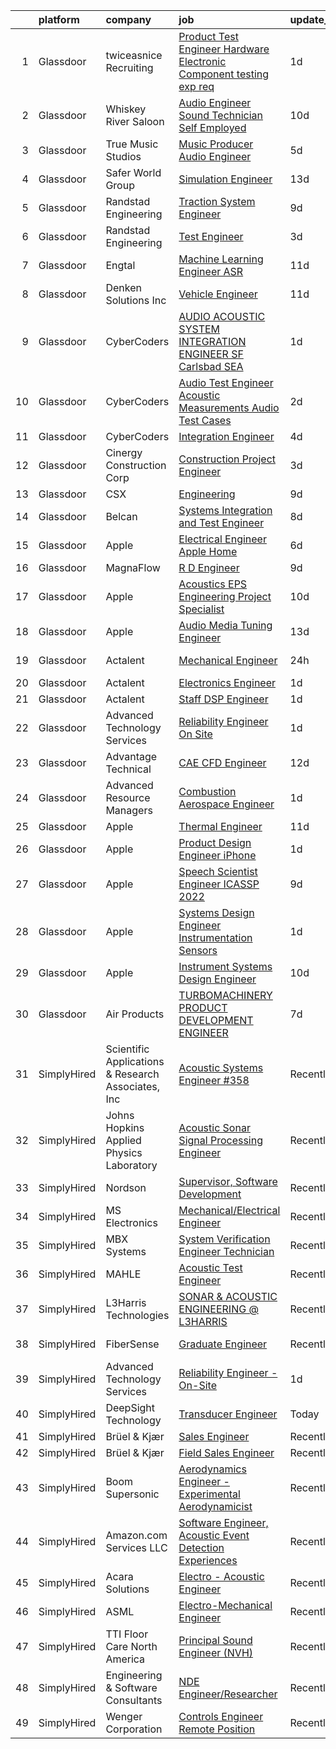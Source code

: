 

|    | platform    | company                                            | job                                                                                                                                                                                                                                                                                                                                                                                                                                                                                                                                                                                                                                                                                                                                                                                                                                                                                                                                                                                                                                                                                                                                                                                                                                                                                                                                                                                                                                  | update_time   | location                |
|---:|:------------|:---------------------------------------------------|:-------------------------------------------------------------------------------------------------------------------------------------------------------------------------------------------------------------------------------------------------------------------------------------------------------------------------------------------------------------------------------------------------------------------------------------------------------------------------------------------------------------------------------------------------------------------------------------------------------------------------------------------------------------------------------------------------------------------------------------------------------------------------------------------------------------------------------------------------------------------------------------------------------------------------------------------------------------------------------------------------------------------------------------------------------------------------------------------------------------------------------------------------------------------------------------------------------------------------------------------------------------------------------------------------------------------------------------------------------------------------------------------------------------------------------------|:--------------|:------------------------|
|  1 | Glassdoor   | twiceasnice Recruiting                             | [Product Test Engineer   Hardware   Electronic Component testing exp  req  ](https://www.glassdoor.com/partner/jobListing.htm?pos=123&ao=1110586&s=58&guid=00000181e6e46a839249cf64a27f730d&src=GD_JOB_AD&t=SR&vt=w&ea=1&cs=1_f2482ffa&cb=1657436138736&jobListingId=1007993745519&cpc=82B3195DA92CAF92&jrtk=3-0-1g7je8qqfk24l801-1g7je8qr0209q000-397be53654e8d63e--6NYlbfkN0AIiLXtwtv0BDns9BiY4ItblantFozdL6jLmLxNvS8mvpg6Fqe3Yr-xs8XjCD7tPicMshegjWvoWXp9XvjQ04WIPHkwiWCRkYfN8P7etnd86kG7S0oGlLFKEjFaqQMbqslhHJln0zjyN7ifbBOBeoSNTZlOpq6h0jWwisXIf1REDHHJBL62iqwR7ssQo2LgjM5Q_z4SAt6D_UWNEZ98wzUYl228I6rkoYowZXs1qakg6brveNHidYQ2QhwPHyUi6sxFJWzICmY8SROJSGoSDh1_YMKDTDBpIG_z-oHLzJ_RfdAex6pJUC5y0IICimaSAs2f-qhbsyq3W0vpXWx8xbbTUUWmdpbkkkctBnlh9PI_mQ3xagZJCh-aB1XmzwnVDphRkFT30hbQn_eAlbyK7QhwG-Aa-rz1RjyEUOSrxviO9d1yGiA6eZqlarBb93ZBtPoZAKZspKF-HqXFCX3lL5Uco2MaJP04jy-7t-BOggWonvGRfexQESMY-Zh9o5X46Ccf1shTxfOvhA%3D%3D)                                                                                                                                                                                                                                                                                                                                                                                                                                                                                                    | 1d            | Ann Arbor, MI           |
|  2 | Glassdoor   | Whiskey River Saloon                               | [Audio Engineer   Sound Technician   Self Employed](https://www.glassdoor.com/partner/jobListing.htm?pos=108&ao=1110586&s=58&guid=00000181e6e46a839249cf64a27f730d&src=GD_JOB_AD&t=SR&vt=w&ea=1&cs=1_d62944e1&cb=1657436138730&jobListingId=1007971269908&cpc=5EFBB0462F9C6B7A&jrtk=3-0-1g7je8qqfk24l801-1g7je8qr0209q000-a9997545a0f489a2--6NYlbfkN0DZUOob1RxKFFM5XqCN8NwNjD6ibhx9GA-hBUghBZDjd41EWWUaBEf0KKdGOBBNHRHd_uSbKuQYT__OBfxU9V25bBWD3MGmfOf6L0dYrTQo-2dsgLaZLmc2SGkWAz35np4V1m9j0Vgw_QEGm6Oe8jtBlmVAaz1XtRctpbmateAKDnFFRmheggQdrmsvsVXlVNHgORyyd8guE7zFGboYs33PA7D1V0kFRAqL2Paye3mj5HUk-nKhb7r1rwdEBK557uclkfS0v3vDJhA_2L04PrRW8kmJ92SoPKCqSl8XwercHSjgAeloMpsD2RVFQke_uLk_w9aEHmq4CX5J3hZoFtC64M_VBUsA9aW0oiLFocj6idoyolXsp_QBDtfMUCs5GJIc8FfJdHXeuS3h0Lnaa8SyFAOzXiwink233gH2UC8lTzOucpu0XTTrDn_o1LdDwZwQDWyYsoPRsfku5KCYKyczfexVxq9BqOx3Z0YJRk2bksOCLYlI_jwH6wP6aBreMfMy6m6rlEDMEHLsZTAwFCiubVGxZ-o2ulc%3D)                                                                                                                                                                                                                                                                                                                                                                                                                                                                                                           | 10d           | Nashville, TN           |
|  3 | Glassdoor   | True Music Studios                                 | [Music Producer Audio Engineer](https://www.glassdoor.com/partner/jobListing.htm?pos=112&ao=1110586&s=58&guid=00000181e6e46a839249cf64a27f730d&src=GD_JOB_AD&t=SR&vt=w&ea=1&cs=1_fb9ea6a8&cb=1657436138734&jobListingId=1007982844153&cpc=FA84DF7EA1EC2398&jrtk=3-0-1g7je8qqfk24l801-1g7je8qr0209q000-e9ad603f9e1e1b90--6NYlbfkN0Cclaa377q9GeGOs9YARfq_eCDzB33vFgKlz5yYjo8czEdQQh3p8lYfEptMOoQyBJ7vsIfvVrQSJWNSSVEZI10H-7dZwhNuTLvz-qEP_0j4K4QBnJ4CqLCnpYSlWHbBS4qIZQgqN5MCnUg--oZJjHYXCubqSoCaROBEaetwyPCIiDI7YfS0l3UIgBx9lj3JYF0cRvGLSq97r96cPrRxGEsG5zhEpSyhehYYep1kmn8br7UWgnku0HleVgiDdCXgumlYGT3xlMqR5JP6Jl7jP5DlZCTafCZikMGqOp2jbUjoHQQ6uHX2DpwaNxRqIcphuq4Ibys_HaZP4-8_ajox18lWMZ4ukfdpVjwMAbVM_f32NtRyxi7BOpgBU0r1mv3IP8ceh-sljJjouqFzeD599Nsii2YRyXVtGnHf4aKT8MNANEg_itNurvSn_zUEZSxk5kfd1kuY5xqVJBw5S6VVkyNxd3rqXncHmols_Dfu_3TGO_WbS8Fp1wO94c0xtG6oqa0g0310SDhf3w%3D%3D)                                                                                                                                                                                                                                                                                                                                                                                                                                                                                                                                                 | 5d            | Smithfield, RI          |
|  4 | Glassdoor   | Safer World Group                                  | [Simulation Engineer](https://www.glassdoor.com/partner/jobListing.htm?pos=102&ao=1110586&s=58&guid=00000181e6e46a839249cf64a27f730d&src=GD_JOB_AD&t=SR&vt=w&ea=1&cs=1_5bcd6aa2&cb=1657436138728&jobListingId=1007964945990&cpc=6945AE2F4B03E059&jrtk=3-0-1g7je8qqfk24l801-1g7je8qr0209q000-96d226286c2f12c7--6NYlbfkN0DvYPAl5zQckMjk68bMvNfDPIAiKfADaYvAaxNfpCBdTYpuIx1McXjkqe6tCDHWi3ljEtOII_knDjEusKJI7K3G0sC_lSDv-ZEOXI1Iv2DsD1CYQVfOUYJt-ETIZTyU9mKS-ff0IcxA4pNjwZKL7zX3GTjAeYjTs8KHYuoV3tvcOoiTFalxrcqwDf2K9u7BKw29JitaQhgVpQCQt7PW9IP7NbRX6GWxviDFJFtKkEV7pPYG6TkW2JhkA1xTcYQEmHZyei58K-QZNZhxlJKbhS9c09ORdglwXAkQRPzCr9vgMzgcC6KTBezzr9UrLQi1WYNYLrdGXThZoDdNGYXsKf1Rew3qAqjDC7_OCbSM25g6trtBvJNGuPswsZEUfNXDbyY2-_x13qtVnScNu-xIdWtiWJKawFyEBB5ri7IRh4T69jPYyx1_unjAhp5OQxYfFqCgZumKxXfNctGzX6PjasZrtB-ViMH-Efhhywm_yKc579PgcOpN4sjXlnj3iY7AyTM%3D)                                                                                                                                                                                                                                                                                                                                                                                                                                                                                                                                                                         | 13d           | Mahwah, NJ              |
|  5 | Glassdoor   | Randstad Engineering                               | [Traction System Engineer](https://www.glassdoor.com/partner/jobListing.htm?pos=120&ao=1110586&s=58&guid=00000181e6e46a839249cf64a27f730d&src=GD_JOB_AD&t=SR&vt=w&ea=1&cs=1_da46aa13&cb=1657436138736&jobListingId=1007973250816&cpc=C891152315FA1AD8&jrtk=3-0-1g7je8qqfk24l801-1g7je8qr0209q000-001fdbb0074c0c8c--6NYlbfkN0BDx217eft1lC7uqItkaModCFPNh_e0lnHdKkvEJecXwu4gIqA7CFTnXnpT3oVx672UoEpqQbZ8CeqLnd2PjNd52z15eBmLXEOY5ERxuil_Cc06zE_7h2bJAbTw7qhELl5SB-9WOOcMC7-j5SH0fKR5-_cBUb8YBCfISaIKWxyg0ZA8LQ1ExNr_pWciWUphvh_2JR5sDEa3YMdsOMmTvgtH_RLR6i_1DL-4CDDpFGjkMn0qrUvbLcFt2uz4gPFVDw6ErE7spUPQlTr2ULeMp1w55nLivztLAXbIKznvsxF47j5S2yLCske1QK1u-ZzSlwyTkx-32av8ZJkd9iXCk9CzjYGkxgjNh4TdVvIUR0k5Fsjs5dzw7Wtb5WyoELinwvh-FWolzK54Ed3KIlAfLoncfm6BwbEDJCAJYUykP0zKc2v0ibgN1sMtOzBYmxuBVulwksdnT1CWO-1aDBJIrDzpMVNL1xGupxwRzk5-LFEUYplh24aZC4iptX1edfJnizwLxeRfSQ61QBl39Lx9wHVipO7g7g3Qt4n-1qtXRQjtUHYdgMv-xaBKw-uJ4ovosvq4BFnIrKLWWxunUB6k629Yn5iFRHH-e9zY15aMLCAxHDZT0gXF8hGewAe-RNgXhEtE4NDtLtDVDg%3D%3D)                                                                                                                                                                                                                                                                                                                                                                                                                      | 9d            | Hornell, NY             |
|  6 | Glassdoor   | Randstad Engineering                               | [Test Engineer](https://www.glassdoor.com/partner/jobListing.htm?pos=119&ao=1110586&s=58&guid=00000181e6e46a839249cf64a27f730d&src=GD_JOB_AD&t=SR&vt=w&ea=1&cs=1_a814c6e9&cb=1657436138735&jobListingId=1007987864467&cpc=FD1C1DA32C38CFA7&jrtk=3-0-1g7je8qqfk24l801-1g7je8qr0209q000-d97b2e97ce92950c--6NYlbfkN0BDx217eft1lC7uqItkaModCFPNh_e0lnHdKkvEJecXwu4gIqA7CFTnvSYR8MShG5Y1WihNtT4NjKj82PUl6RfqF8WWcK5kgAM0E3Ql3LdTzHDKqViLZN5xr66GgksX6_kOtbjxQ_n6en1OOHgEmABqs_h6ymwHvB23j5OXUYgulk5Qkuztf_5f8o49f1k6xHRDUCvfinwwMu1UhjZlhz0xsSM4uC-Xmj84AtDK6RhVFrw46D44mB1WVl3hKm1h7f_a-L_DO5TjAhxUG0tEyhHWzOkLVWxrBHTufkkdGNZRhgNjcpVdvzR1uyhqGwdLW67nOEMZOJyaecqNMqRA3cPw0KWo0cdWaml8Ygu6dd1FGH7gsgEMkaC3XUVPxKQa4CPIpgpVJLf03McxLcxmD2WoYHgqwOSEIM696Y1ovOR3P8NSaOVDAxytBKZ3_RW4i8ZZBtOz8EOlvOWWHR6O8catidcnkVWe7JX_MnzbARUeRWeFRk-2WQRFi5MrCOiIUClKgeFFGxU5lv2AH8CzzCGw1_Gxzzz7EPdTsDi9cdunRr7YLSvbV5RtBeA0R4hUc1E4Qo5i0GRCg6H0fS8JP4pKZTsSeoMiQdu6Jb4jv5u8JoJBZ4GptoZfUtc_fNA_6CX1ZwWJoXusqg%3D%3D)                                                                                                                                                                                                                                                                                                                                                                                                                                 | 3d            | Lithia Springs, GA      |
|  7 | Glassdoor   | Engtal                                             | [Machine Learning Engineer  ASR ](https://www.glassdoor.com/partner/jobListing.htm?pos=129&ao=1110586&s=58&guid=00000181e6e46a839249cf64a27f730d&src=GD_JOB_AD&t=SR&vt=w&ea=1&cs=1_c81b21d7&cb=1657436138738&jobListingId=1007968594417&cpc=F4EED0218A761C36&jrtk=3-0-1g7je8qqfk24l801-1g7je8qr0209q000-980713680f02e2d2--6NYlbfkN0B7Z8t6fEMDh_BTkcJVPNJicKvZQEBTy5HSwyHa20ewqmyfWNXjNsfvmtdqiCQm-EycS5O85tOZ8yxIGBMMmwGnY8MEOKUgmJM6xXSEyzHlY2AiEvO04mwQKFpYAuff2zdtF-tbwjg3mgOWZJDoJpmQviIPrPXVcxToNtkBMUdxFU14YBXL8_Zmsen1sYdQD-s67CgfsZrM4cWqsRqK5bq-H0ZE1Zu_f55-kOjAqnim_hiFSPeyjGNpTFIipciShnGVqT-EUDh9Y4Fx3zNblhBCDf3QEbzG_sd4DYmdfb3LI2xJ_T4VSEfZw1jTfWk-Hy6Mxkxoah32GZuqjemV_TS8u3uaiigEUuitMuze_xknaaNzWXgtgTh3VUFDbwU3ECVWGKMlX9GswxCRM8PTBx_fV7pO3SDj69LivTkadMwDEp_TIGj0n96MXUOp_AbliaPv3nAAKE_hKn0XcYf7Pv9CBg-q2cUIpbTZfJupz0Ef5Hi21sV2xgb9WwReai_GUxekUe_PjtKsA_zS8zBXqQIn)                                                                                                                                                                                                                                                                                                                                                                                                                                                                                                                                           | 11d           | Remote                  |
|  8 | Glassdoor   | Denken Solutions Inc                               | [Vehicle Engineer](https://www.glassdoor.com/partner/jobListing.htm?pos=116&ao=1110586&s=58&guid=00000181e6e46a839249cf64a27f730d&src=GD_JOB_AD&t=SR&vt=w&ea=1&cs=1_5014255f&cb=1657436138735&jobListingId=1007968657831&cpc=32EE424DE2B657EB&jrtk=3-0-1g7je8qqfk24l801-1g7je8qr0209q000-a4d0ebfb4954a2bc--6NYlbfkN0CVpS629HKSwIbWU3uCe7JYhQFqHj9gG55VMvd9q8Wv50hGiaNXpDD-eCLGfiX_7JR8NiVczPCRE61FrIkn_nv3sVSjUn9OYop1LuWNw--_7UPeuRsE7SDIUu6bpX8vMT-BQjZqdWvCy21gJtAPYLdQFUqaJu0Fi1gR9v0NOuJuDQG0GLry0kinG1hLBQdSG4gCNy2J4ftgTBn2qI30ct_W8URu2OOjKlx4pBFArWOApsS_CqrBGbx_rkKUVOTDBBmBHBQfjh6lypxBAXmrC1bXB8zLxKVpCfVVJHSBDbLKwGD-A-7RJw5Wz41SCSUCQk5jt_mkbSrJ3M3ifJKLhT7k1l3T1817nwZHzSgZhlUwPfX04VgndNv4EXPUcVe-WG2bpDJ0nfACtVgS8CFXkUphynF0_eSCstE6XO0sOpX2HDUFvpzCcsuCFik_Cn5_JiW-IM_lT4kUpxdpPwdP9ufZmEdIeFc2LCoBCQpdKueBEBqjHxlCrrbfe0lI04B1H5c%3D)                                                                                                                                                                                                                                                                                                                                                                                                                                                                                                                                                                            | 11d           | Foster City, CA         |
|  9 | Glassdoor   | CyberCoders                                        | [AUDIO   ACOUSTIC SYSTEM INTEGRATION ENGINEER  SF Carlsbad  SEA ](https://www.glassdoor.com/partner/jobListing.htm?pos=110&ao=1110586&s=58&guid=00000181e6e46a839249cf64a27f730d&src=GD_JOB_AD&t=SR&vt=w&ea=1&cs=1_c4c44cd7&cb=1657436138732&jobListingId=1007993312436&cpc=FA84DF7EA1EC2398&jrtk=3-0-1g7je8qqfk24l801-1g7je8qr0209q000-7cad6356ba35bc05--6NYlbfkN0CpFJQzrgRR8WqXWK1qKKEqALWJw739KlKqr2H-MSI4eoBlI4EFrmor2FYZMP3muM2s5sO9QUqFNtL4Ifc6DvyKHMSq_RkJyk3bjR6TtgaKRsOgJONKUzmXZWQmXsYnpnsm6HHTT7a6Bvkt7J3GJ57slSFfenAqYVIN_vIdX8w-op4-tZP7gGdqoH4LGqeqIiqqwo1vFUAMfSkAgx-YsF049jtvv5CDTkeg4jlFbM3w1bzTlXjWMRuyQoadjjBmtnXur_D6K5_ExAG08-NyM-Uj5JCNuCUhxUqm21hDQCyXswxJJYFOvEL7uj1emttg3xQYOZmROoQf6H4jHw8lX_tnzsmIEKeH3bY0Oq35CldKZEvkuLk8AQ4jm4Wrz4_IMMWDrd6e0g-d1dDysdLB2vzWGudHvraQlEIbxZJOrndWWT6Wm1DVJshEkpMzCN0rXTc2u7ev6KVpJSW2g5VDgEp57xkXiQ0-CpcqI2qa6n4_XdkXxbP9zJuT3Js70bzae-LVik1bJUo8I-BgLeVyGPackCp_QIlPfQALuNhKkCijAqek4zFE6tk_6JutOlHYI2eylq9kJ6ynYP-3XJ_zZ6ezS-4Uwo6B_iatN0NhLiM-Yk0LWM-DZu9TWJheaD-u3h_s_1rQExhWHfY33MReXEXkZ-Nm9EndW52oyYLQfzNMAmGxf9vjouoPAE3kpkGar4-bs4-S6lJt75OjwdhV011RpbxD4B4D9FUGfvukdp6CQpIWsUfm7UXH5-gwmpS6WqTA7VioX7ul8OaJ50nVL5Jv9tSM3hbhRXUqSjgg_Uw86u57wOKXtd1yTXOVHhnwqq4UB1jivwINIILsstVCLLkfKtltH11LvmZPqRL2gzUJmRm2KCk6RgKXfpwiAWVaX04EWvrXS2YxOgB1rMgZ-Q9iRJcu5IRHpmouIYJBFDT-QaTfXwGAq0T5GC2L6ij232m0opC5Mn7wq0Us1zOcZG7bt8DmAKwmRwnTf9LYHmMUWw%3D%3D)               | 1d            | South San Francisco, CA |
| 10 | Glassdoor   | CyberCoders                                        | [Audio Test Engineer  Acoustic Measurements Audio Test Cases](https://www.glassdoor.com/partner/jobListing.htm?pos=115&ao=1110586&s=58&guid=00000181e6e46a839249cf64a27f730d&src=GD_JOB_AD&t=SR&vt=w&ea=1&cs=1_f0703ff9&cb=1657436138735&jobListingId=1007991590062&cpc=B076152010A3B66C&jrtk=3-0-1g7je8qqfk24l801-1g7je8qr0209q000-97680afcf146fe1b--6NYlbfkN0CpFJQzrgRR8WqXWK1qKKEqALWJw739KlKqr2H-MSI4eoBlI4EFrmor2FYZMP3muM2swuQY7BkQcjP9SrMh79Cx91lRKkpaDmyp6cBDUoc-6ppU3HKjwpPsLX1pRrciBXLGdJ3uR--_snu7DLwS9MV7i4DQ15WCUwLx3cvKHspIxlsq98z5ai_aRwlLjrwrm5QpsHspab6qZBYkvB6sBwi8Ya3RMEjv5J3hyc9CMMwxaV6jmCEMApZyKNuU2JX8vWkqNBmYjKx10ZqQ6gUeid2usH1RyK9FnNzY_7v1Sc_U3mbK_e0iuS9kgpovY3g3if5oe7XA6qRb6P24Aa-OId4BP5qFMIAg4sZtDco-N-0pF9YGtdF3rbvEqwPTRoYeBhyIfo5DybLRYdLMei7qSN30-3MSfyarRfgXQXQZPYQXJ6mshvttJMXxY3f98l0QB_Gyi5Ox4h7zBy2CPrR3C5TsNqFguC0Hs07N-H0dH4PAtng-iigIxi4ydPUAAiULg3QbXm30YGcszVNzWEldcK46SQxRARyzg8UmL0UZEgBbMD1s-zKYMqb_V5Yduq0WE9APatIboZfyepTngFXCMmWeVlAzpgg-C7U6-oN6tZkGD3zQO66nc6yymWX-RwG0JJ34dKtorfrl8TTfsyfyklWKZvsJw_fdmEA--oaY-gG0AN_SPflmi5X3PrbQjk2RyZ5SZMNgLf0JmmPnUPBgixG4pdCoJhqzxP4jUOY9sDK5T5Yj7TW7_SV_sM__HBWC4RNXQaMc260m3b8JORZjHn6x1yRoo4YNEX_dONsj7JsCl59l8NYpWqa1rUjSkG48sDvSzMy0FfTiV84FxQPte3ibJv--AwXAgJcL9mAoKTye3bw8lKHMwl1VvZa9XHmhTSA3nOZqZ5-wVK4Y4ivhqhPEGSCuUJnLquvEMDDWAW-qhtJL2-LqR9m85R0utI_bGdQDR4vVxDlSyK5oTSozKaJLgVaibq42jC2KPDS1PCgNLDP4EF48hzXeJrDsQeOfaSs%3D) | 2d            | Portland, OR            |
| 11 | Glassdoor   | CyberCoders                                        | [Integration Engineer](https://www.glassdoor.com/partner/jobListing.htm?pos=127&ao=1110586&s=58&guid=00000181e6e46a839249cf64a27f730d&src=GD_JOB_AD&t=SR&vt=w&ea=1&cs=1_344dc3db&cb=1657436138738&jobListingId=1007985386088&cpc=B076152010A3B66C&jrtk=3-0-1g7je8qqfk24l801-1g7je8qr0209q000-42938ccbc7af2dff--6NYlbfkN0CpFJQzrgRR8WqXWK1qKKEqALWJw739KlKqr2H-MSI4eoBlI4EFrmor2FYZMP3muM3nsBG02Gh-ccGOpuyMUAbPRHwBrg4ISNgsTGmZ7TgGm5ltt0qwoO_cH-7vXtjjwsUkNk2uMpC4Ub67qM5y3qzWMXdl-m7fvvk3ObRfHdbV5YafyW-7nhpJtMW049fIHpFMtVCGnLvLYextywAHp4V46w1sk90ng9paueJ_XxtrFwn4WpyKPikX6nmgSga_UG-C5uUjMVwTbE_-WXoFgwA0-b3NYL8rziUvyx0qnO6C2BXSD3-71BIM-_HNTyJ1VZFfzIbWdZruy6WT0enEfY_Z3lbEoNUkW2FdYjFLygBSz4POW8I5blcPmxhM4LODe_qlTTkbw59mBqP6YasQONF8W_8zLqiWYuMbo0kOxvrSV1kqKOuYrb9UliLGeti5UEIzUm__wraoV79oNxX3doK-HLx1f-Ye-4v2Z_j-S2ffZkhtylKEh_NBbDkVFj0dfxUg6ulvYoTc7cZAvob3Mk3unPKPkH3ID8PRd-JuMIxCJ7c_wyIVGrxc9i3bX_mRpak4GXJmfR_uBRaQbbdwYw3GizeLf1lpO6RnrYrPopAg3J1-Jx5teC5C7tNSs-IEYm09zw1DRONhsj-v32hTOhtDGAdkjuAvrXcaXRACJDYa6hsEd0FrS13cKHzKcqo3c9AFADI6WZCVPPidQ_TCsKeTxcazEJE0aPibn1dBtndJrF5fXOM6oRFYo4ptmzwgjc6DS8xqJd1Ze1tYDaedYV_nmAlUzlJk5vuKZWdeKuSV0rZtM223oVAsQ4agUt50b0aIgRUfij_gdytV3eBIGAcAwIEYpmhNhGcrtONhcMIaGyhQfko9t1AIX8o7tMt0bXx-9-3PzF2lQV4Ese-InYKBxBBCA36bxaX8--KmRqr3pNAnc1pLaswHeQwYYmQiDClQDk97JOxDkloI0663Z5qZQqBLSXc4rgzlvMYdhFShmg%3D%3D)                                                          | 4d            | Torrance, CA            |
| 12 | Glassdoor   | Cinergy Construction Corp                          | [Construction Project Engineer](https://www.glassdoor.com/partner/jobListing.htm?pos=107&ao=1110586&s=58&guid=00000181e6e46a839249cf64a27f730d&src=GD_JOB_AD&t=SR&vt=w&ea=1&cs=1_c8fad653&cb=1657436138729&jobListingId=1007987637041&cpc=C49818E30565E1C5&jrtk=3-0-1g7je8qqfk24l801-1g7je8qr0209q000-ae652524c887ec09--6NYlbfkN0ACTeRvGRFS6hadW-07x_K1RnsIE8OdH4tufuZ5eRAiXj0gAa_UNCxgILxjyPCIXYqXzlBXj2Tyk2NpLM7cyVWATjpacSC1oNnGANRlrIhh4hhQjtAE8ez6MffbMa0SCydr0Tf5DekbShODnlSynmmknbe6vF86wMgZ2QTAlwu2zlrOcCjKH8GYuSRzfN7wbSr9BfP9WoInUxnTiaCUPDE4o0BPcNY99iGaVLqWp0IbHQoLEupNML4XtSa_r__V-FHO4rDobh8QDI1HD9yW9zoZRxxaCWPMgl-a8MPuzog7aC0wDcpvcwZqGpzwFhTXcWZbETw6y7YafHBtdKNWOA6UlOY-5ebUdEKkqurEHoqHjLEGvoTxo0lDIHYTiX-NuAtUUR6IlBIzvpGejIbdaoNinWr_CYKug-OHK-MZ_uoCAHoF6T3dW2JXWBl8NQnm8hsrNDcRZOr9WhuTQU-jh7oNA_KlOmWqBWAQfjZ2N5YdO6zsxjTaXRgpq4-kCyadFzsvCbhCxKt4qQ%3D%3D)                                                                                                                                                                                                                                                                                                                                                                                                                                                                                                                                                 | 3d            | Los Angeles, CA         |
| 13 | Glassdoor   | CSX                                                | [Engineering](https://www.glassdoor.com/partner/jobListing.htm?pos=118&ao=1110586&s=58&guid=00000181e6e46a839249cf64a27f730d&src=GD_JOB_AD&t=SR&vt=w&cs=1_8fe2da2f&cb=1657436138734&jobListingId=1007974903059&cpc=1CBFC3E34E2A31FF&jrtk=3-0-1g7je8qqfk24l801-1g7je8qr0209q000-ba72f0b87c24104d--6NYlbfkN0B4r7QDcS1FYldRU7VPv1R0Vj7kpMu-sKqn6UUkSgegOydivzZDyt9sEkzJ1oC44s1-lYQ6XV4dvacTab7iBluiUEwo48Ermiylcdp_7hi44Wd_tPdwvVOjU-yK00-ndes88NKJ9gkvzZO7cXDQ-J6qZpqIKwwVHZtESt38xIpQcDKzkX2gyrOh9bjonQbHgZtCZm8uDvyf4-qUeSzpiwAJu3oJiR0odJ7Rkn0lc3BxaVhXu2dIu76Oio8ov8uRVynCXjaJuSBqLJye5QnZ0Gj_rNEC2HarJZjTBERzuCRntgQrEct1MjZ7tRmzYC3HLhnK5H0JA7DjKe_Tg6WwiDngZLovxJ90hJK6gXcXPxTI3Gd7I1ABNNwOWWLhoicuUOWaG6Pj1V4x-cQTdkUW1btvw0B5WAQxOERk44o_f0A3gCNjxDfR-ool3KCsgiWoS3ivjcGCVezoD-YgOsE8V-vO15ANOpuXabZSg4syPmJyCjf_6qBxrY8USOjHWCsnTLWLwT5-n8lYNRYuiI3RssHxY9mP4AtLBO1c5lodds5zzxjsGf4xd75yjlHzZBVLgUnvQm-wNJtZ5ZzJMk-4IuGP)                                                                                                                                                                                                                                                                                                                                                                                                                                                                                                    | 9d            | Rochester, NY           |
| 14 | Glassdoor   | Belcan                                             | [Systems Integration and Test Engineer](https://www.glassdoor.com/partner/jobListing.htm?pos=125&ao=1110586&s=58&guid=00000181e6e46a839249cf64a27f730d&src=GD_JOB_AD&t=SR&vt=w&ea=1&cs=1_1615d871&cb=1657436138737&jobListingId=1007977037820&cpc=149B3D5996025BBA&jrtk=3-0-1g7je8qqfk24l801-1g7je8qr0209q000-6845228977aad65c--6NYlbfkN0DXzDzZ1Oulz9LSjzVbF8otUHEujJfFPwzVdyJWZPnyGP21i8g1idx-A-BThzGW7o9UZ5w2WJoFFAKE18hvB_dGaC99s5KICyF1-64PHmJVRLKB70oohdjq-KbzlXJOwAsYgLMKv55H34ieAYRzubc4QlQ6Elp_VPM0cXhJw1gmPKkCTsQsaABfLyn-nFXYFEAwPQAY0hRb9tN5biWhic-XdB9SMXbE7bq2Xzq0zWqK6QAoWk0jgpGT296uf8Iz3_j8PdIvzF-npKxdAGwVUE5i152dEWrCDptONfaUj5l5-nm5MR0ScV1gDf--399MhTgqKJP7cCoT4J2QD9yJcOHDV2-j7VlGK_FOeNznrzWR-4ey2WNa763seQpkSlmtzxHVE4ljoXIhTyzgeNjdVK0Qfyz75NOZgTNE1Sf9kpMjzRkUTKggJsqqR9qazO5VHZCdfJgzU7f-y4kkuoPrRnM9VWmRYqFRRO35Ms0YVq-Swww6lzcTI1VPp-yln3RZB31ySAwGEiuazR7NvZrU-zalyHrCpjcdegf3_GLT5Ve27f6ddB-lYqwkYUJdgtmCuQ_NUme-0Bf3HnYn7-beJWzXHKMdseQ6J9dWXVFlnmxVZUQ9LuJ5fzQW_Xw_n6L88Q3S4XifIf-iWBHRlPGam6KYOHvjf-cUhxF4ccvdZYSNuWwhwRQ7RRu3t_ssmf00D1K5MuodKz9jrkTzwYFtX44ZVPnXvTtIMeN5optsFN7bg-hBUjl_8efMk_o_MZexMU9FYuv7iqaEpyBDEfhHr8ZYJmp4SuSoEjs%3D)                                                                                                                                                                                                                                                       | 8d            | Louisville, CO          |
| 15 | Glassdoor   | Apple                                              | [Electrical Engineer   Apple Home](https://www.glassdoor.com/partner/jobListing.htm?pos=121&ao=1110586&s=58&guid=00000181e6e46a839249cf64a27f730d&src=GD_JOB_AD&t=SR&vt=w&cs=1_72f7d6d8&cb=1657436138735&jobListingId=1007981078000&cpc=AC285F3A3ECA6BB0&jrtk=3-0-1g7je8qqfk24l801-1g7je8qr0209q000-c983dd4df2062dce--6NYlbfkN0BvKrLyj5gPmtZO9T8euul8TCxuuKNOtzRJOomxnwSEodTz2Bc-sPZlO_uSwsktAegLTqzmULGuvf7kcBYSLPXwcQxD76Kq0bu99-JYCtnFadv2GHv25W6-WG56cLWJt_HTEh9QtBFSBdtrkBqfUs7NrX2w0d-HQQwQuLYyM4ku4EYmAaKt9C28oRxu0LsF9IdSO6FIQ7j3IacSIpg0nlRZzSJAwGSQLjEZLP7fWBgV5IuJ-AzmXIPKoA0rl6mizEydN_vUAWBU8s_Z0EmtcxV4B2CERgrlBKVoD09GSa9dHgEWToQRv3iSGhIUD6oYZCMGBJIQZWLe0N0EVjF0sDvKgje-3MZ0vqptmnCBsfwqB0jFjNMaXah5TznrQlyB6gWH4CHA26dQS--SVAAw9_vjbQlbgSpkLLZs11FNOAkJDxlZmOE6pg-0krODqanlrax2huhZBACSSSa8ghMxNDn7b1fRbOBgJsdmzM9LqT5tY4pIAKMwhFVAIq0LUZvgTey3U2tNekmKZJAANDe9BNrV-0i4hAzrf1R0Z4zu4Fz0X7-Q2AXYUuR8eTlF4Iv-8b4X_d3B75E9jGMVZbUF9uzpF0IfO7HpOOz3iBc9wh1Smj6CTW0AR4GoaqlC2y7EIffSq16Kpcch3RCSOBaA3mIkRxp5HZ5yh_VChLk6uHgL5KfEin4KMWIPgcBBh_CT-IjbZYxzNJ1umh5MhGh4tFVHpbHxQsf2yUF4Hw0sO9D9OX3fwNOmZ8KIaBXutKn11tM3Xj8TY9M4V8t3QbRXubWGsth7u6vrON53jCggrowSmMS3SLIr4eLwSvUNIwYabEnd7OFzHG8UUkOKae5ZFISat1Oy3E_nXegM4EGabqs483uOSyfM3WtMannW7sNd_O2RsBbGIqS73obNvKRDr7f4VFPZ57w3hj2-3Aup9tMyxV_XYzhY43YQto8HcjenWEq7QHeXoNqn96gUhb9UsVi9HKI5P087Jpp75lOqljTgQg%3D%3D)                                                   | 6d            | Cupertino, CA           |
| 16 | Glassdoor   | MagnaFlow                                          | [R D Engineer](https://www.glassdoor.com/partner/jobListing.htm?pos=101&ao=1110586&s=58&guid=00000181e6e46a839249cf64a27f730d&src=GD_JOB_AD&t=SR&vt=w&cs=1_63a08bcb&cb=1657436138728&jobListingId=1007975497174&cpc=E5CA8B5EFD9AC7B2&jrtk=3-0-1g7je8qqfk24l801-1g7je8qr0209q000-de300a51145811f4--6NYlbfkN0C38BWpw3EBzI29jt_AbLJgXCBMBrbC6QbXpjXhG4qlugkjjCBYCZJb2J-DLr_tjlrJYi7z2ecRbfFPeor0jyUh5wVywVcPXUrZTMcXWiMRMNx4Hn-FgfgKJMJ9Fdj6rOQohYO9Btxs-gBvV0zBUMWhTExYqB3Gi4k9SxN2uT3bfHRzxMfDwU_iDILLkUdG9yR3_3kPjzZCqKbSEPfDh3D2YBpPdxz47ImuvEFNWyeuXEkqEj3v36v11VWNSIWcqCa_F6zNkhcnC7DWUtKySQpEm6ZhbcAkLTtKdeAEDO_OMTWxZXr7xrVfB605tZW6Ug3ATGuclV80aurZ_EObomFQanAMzXXQdRzap7yMBsX_1KQnlJeuBULSlIcMOaOrsp5xTvQvBQ8jyzDeB1bYYIoSOH4L78WAWYLREero35zkgbdvBIRDFHlxiIdLuW1e5GziV5T7s-X_Kz1uMtzHy_SDFhabWpS74ovRkCIU-2qCPcCIftCsKZLUyagw41UorFgLPEqNRJhGA3LL1lalIgk14KxNEvfrmFTTzhJxdvgfrDGEcv7TdmGhFiFVyIwlxnTgcmpa11zH6uKybhTLfDqL9dV3w1xWH4V94W8yKMOcNVKXttYneYm00E3gX777x1FqCLalwoEfatIbVB1c_icN4wRHpL9DI88j3GKzb7PH7B8IQt0fpiEkZKaMx4O_FM0szUHDcL5fLRT0j3PYOwTCvXEEu3C4J7ZpLDVlX7wlHSWrWEYvE7KU)                                                                                                                                                                                                                                                                                                                                   | 9d            | Oceanside, CA           |
| 17 | Glassdoor   | Apple                                              | [Acoustics EPS  Engineering Project Specialist ](https://www.glassdoor.com/partner/jobListing.htm?pos=128&ao=1110586&s=58&guid=00000181e6e46a839249cf64a27f730d&src=GD_JOB_AD&t=SR&vt=w&cs=1_4e02599b&cb=1657436138737&jobListingId=1007970746219&cpc=8795CF9063CD573D&jrtk=3-0-1g7je8qqfk24l801-1g7je8qr0209q000-15ef4f35a506bfd1--6NYlbfkN0BvKrLyj5gPmtZO9T8euul8TCxuuKNOtzRJOomxnwSEodTz2Bc-sPZlO_uSwsktAeiBPC-PBXXOvASrl32lQNudBejVZCdupW08ZhdStHDV1K6Nvqeiwzxp7L8cTaEJqYToPFD9nDiDfwU18iBi4vU8dA30AH52arkcuvkftq0Uw8xUHTBYfwjeXbpzxvMQ1Ds3UocrH2_fEc1I7dXN9aJLgjIsEa2csbHhLDmm7iPA-j8---vi6H9THUqTGJfyNuAyky78yx0K5T0ldYD0IBggoi1ev1JIvXyWHXLJHH6Y_Fxt1-SNuKiso0Jsuiqt2-2k1QphnX3YxXhYqCApekgO80dOHrNj9rYUCucQ_3FtontS5yaKU6Y4QVdIjbx78sIhoTzZ8El4M54l14uDTYr65KqiGBXfFwbIDIISeWROYrWtsn8sPZD8sx3OQQjl3fiHAGXNC-MHie7e1WJHRnLMeta2adpphPQ4iBYFIeqQH2NlWyySzrB6MjzF0IUG8tyRe_t4Aeok7VcSAatyqhP_zvvp2q-22m2MWqLu5Kc6G6er5FcctUzcNEBSoie_UJA-Ou8FIJi-wneh4v1cuusY7kAX3Y3qO8Scxfh9OJ78Y2kgQHLDILe8Xx5ScYTakAtT57tf0kIHN5PWfu2RuzXhNyu2uh3b3zWPo6Q_Veii2Zjx2ITwPOWQsdnfXRzUrKxqhVqSpOTepjP4PGkInCsqVi3n64REfHfxsRLgf2hsMyUc8NVDjKFkkT8rB8wRmTvogwEqauYMaCLgs0CxmhLrxXBvg4shdNO3IDBH2A1X0SFGa2oSQI6M-pxr5DU0lD4DEHeu11Tb-4cclaVuRg2lsnXDN9eqK7yjKJGWQ48A5LxclGCwURp5E9eXI15E1eE_7_87WvPrnzd2SCe2g1zVxyKrdjeAURzB9x-6lNJPnGX-NsrYbpk5pgjXDMpy_-mvWawUgYwQLnW_woUsGdc7t5CukLF4hQE%3D)                                                   | 10d           | Cupertino, CA           |
| 18 | Glassdoor   | Apple                                              | [Audio Media Tuning Engineer](https://www.glassdoor.com/partner/jobListing.htm?pos=117&ao=1110586&s=58&guid=00000181e6e46a839249cf64a27f730d&src=GD_JOB_AD&t=SR&vt=w&cs=1_1841b50e&cb=1657436138734&jobListingId=1007965233007&cpc=8795CF9063CD573D&jrtk=3-0-1g7je8qqfk24l801-1g7je8qr0209q000-c4ec79feb71a4a17--6NYlbfkN0BvKrLyj5gPmtZO9T8euul8TCxuuKNOtzRJOomxnwSEodTz2Bc-sPZlO_uSwsktAeiFX3lZLOWiwDHYHXM4w4N3x4ofAAmFz5hcXryWzJDEkC6eLYTJuNhdo86gN0BPXXf6brFb8NbKw8OvGNkDGWysU2NpqnPPUzdO_0E1R5CZA08_yxfROlZeXBNNe71-W-n0hDGfjP4yw89vsLPgiNOvIs-kvA4dhoh3mh8bJS9s6UckX0EqI51qsrEQiSnhUEddaR-eTP14vGJhoGX2kV217bfgzguOZ9dp2DKZ_cq-baQFOm6qwqF6_xvOiu-HrGaZ6kOiBzO2xiBhbXO6y808MHZQ4Kr3bylsebvto-nGvbfUuV5ixya3AWc2_4u3KjdNklydMRI3bJ3GVDklvcl1WvsuWr5IFqYUYaXrUDhjBSAtVtygmdU0O0deZPqpg12IUj3yVxgSY0TGMGCms_HKElCcwR5-KWPSqFzZu1x2PD61Ew0yoYqcKGyaXq_dgv28Fm3xkCrjbMVkVCN-NV1HivvntdeRk_UfmI_CVZIkrstXUSNbuGYplc0c5DSIMe9hJ2OEBiZvDMz4uSJDhnLDEfEIrgndg78TmHp__lAj6xzQ0WEwTcKq8q1tl5ZZMwE3BdMpz4pBEimNhrzEXRFx6RAXaJqex_os0pod46U-d8SkuF3Cbw3tt3r3jZrPPw-Nko1-xj27LxjaYkFT1DNeT24FEuJ-inbHXX1h4ImpWcyclcCRMUpEAIEttb_TupYUq_L2eFa-rXkv5RAZlEeCm1tXCT3X2wLfA3evKXJBcqPOVUV28OCIRmkn3-a7x1EFB4c_k9RpwJZujgzaMP8BobGv9052ORU62IqTIPGZI8uLT3rM4lAtGYlkx-yInv0tF3Br3BNDhZBnXB6rBXKWVeVz4Pwvgrk2wm_l2auUy-8vIUfMb8P-dX3JNTPXt0GeK-u3Z8GZiwEQTB_mPpg_DfAVW0SvyMc%3D)                                                                      | 13d           | Cupertino, CA           |
| 19 | Glassdoor   | Actalent                                           | [Mechanical Engineer](https://www.glassdoor.com/partner/jobListing.htm?pos=130&ao=1110586&s=58&guid=00000181e6e46a839249cf64a27f730d&src=GD_JOB_AD&t=SR&vt=w&ea=1&cs=1_311cb51e&cb=1657436138738&jobListingId=1007994787640&cpc=FAE5E775D180B2FB&jrtk=3-0-1g7je8qqfk24l801-1g7je8qr0209q000-19dd967d2dc4e7a1--6NYlbfkN0ChYVx_I3yfZ_JDY3EFoivtqvi_stwnZ_kRt8Dowt_l_d1ydueao4NE-oUleRJ4yhg9UiXaQQykCLrxywtLT1QdXY7AnW2cWkZB1KYO_CWBTL-Vrcz3E1ZMNf4DfcDOIT0gXE1m7Q9W1JHK800q5QhNDDvnJcRFYoWVsosVDMquIPITj9Zp1aMvh-aAAt56A8nsksgkQF5BqH01BOOWcp2G6op26hfoAQvXzIINKkN0vP5hEEAsNc6ZXEWzno3vRmpP_d3OlFG7ZYM1RVN2Ex2Yzy1Hy2eAkslNLlA9hwbD9DkGuk31wBQokZ9sqA7YUm225pzbjucj-_o1XKa643DO_J0KksyekmFdGx78xTyMOdcwlBOgKUg0fnhJ6CeAxmdKmHPjAE-rK7Bf4IVpNiGZ_KdlkcrkcW2J4XdbaI5-FfAQQSu5RbI9NYaNzPf1hrogxCocT0SW214wc7lB7TOUuBz1p-RYWg0kxrgTkwCGtUGhBXkBdFF-9r8-ALHTI_6QA9eLFolG-iMNFiKtdj-AemOrxbq6k1RgIM8d9tM5xl0SmN1JXAaS-vDJUxMrKF2_cVb6iWjRwVWf71f5xm6TYOn_kU4mBfIQbKCL_5pWSeC8heYvT434FbHl_hbcjoSP_C4vsWwm06gt4zBg-0ObXFtHt0Zpzo1gGJ92E1hZMWagVi4YG7m6L84ur4Gp_chSAfhjfGezPWe7iWDTXGyYo23Hz3XTTpSFQ-dZY6LyPc1ybk4_IHXe-OIKQXpn1_KijpnrP5U1ylxC9-aryVp2kbGm2LB5AxTWDzJFS7uCFODSEkJlj8Ww-PqYRlezNmczTW1Mzr1maaI0WK0nQSGJ3PCFktTf1thQJiCY--XaWgd8XYohHcA9tEJGEhp6m7KXbTp_o86GTWBEwGsfp850mblnIwH7BRu-Qm2-UjMA8tNFuqPnb5GOhzi2NPTv8CksbgEH_gWkJcgWJ_MZ5CJCN1KjJLzCOTwtaKdsEtG7uA%3D%3D)                                                           | 24h           | Charlottesville, VA     |
| 20 | Glassdoor   | Actalent                                           | [Electronics Engineer](https://www.glassdoor.com/partner/jobListing.htm?pos=124&ao=1110586&s=58&guid=00000181e6e46a839249cf64a27f730d&src=GD_JOB_AD&t=SR&vt=w&ea=1&cs=1_535ffc63&cb=1657436138737&jobListingId=1007993992996&cpc=9C2286EA3771AAF6&jrtk=3-0-1g7je8qqfk24l801-1g7je8qr0209q000-fdca7be9791c6d91--6NYlbfkN0ChYVx_I3yfZ_JDY3EFoivtqvi_stwnZ_kRt8Dowt_l_d1ydueao4NE-oUleRJ4yhjjaCXkLI6TM5SYnyHcA3bpY4C8sW-Te_wnZsZyggvTWR_945mmNxkFey5b-fTPWV4og34oVTZJA-HSzyUeXs1O-gGNWcbIZUgM8w35FISNkHYHJtwLbd3bLLZBtQBaNT1yHQgdH9vUrGK9GYbQr2QaAS1YjfN3IT3RTmd6Lve-RqqWVxWTKQl4itzeQvHgjw7ex6_8eDuFlLfs8qp7liY2MuEbCLrXiHp7WEpQGa80wYLL3GxropHsN5Ss38iz2LIgI3PIffTnOYUtzDbgr9TB43vRrUpW73Z5JQ0q-dlEQ0FVqcg2dGhI-oSmniYYN_Xghq6ZR36fFz23I6fUavUl5velPBgfRSYxewWnGdrXUFxJXWMOHGRckbh6D0i0FM3V7Yg_oH4mUZ1iJkX_OmJ96kssKw-cQvr9a1Jmg-4qV0ovQMg4BZL_jM4GcAAW7_TDJk3FAcpfvO6NnfRcwR_kEL_Yasz5_CoD1RFJSc0JHsu7QcHKqFltGrJhg-zWZyDSJxzXR7DQy0KGB8JqV5_8f2DkAzEtj0JBOz6M-a1SoqNaPbpxvTwhaUDXbHEEbaiX5gpljrQ77sJjGkCVTYbmwj43iaHrPHQaf6c1biTNNjyO-ldR3I-d9uoRn3aLMTsp9zJ85YZCMizuR8s5G3cINAQgWT8aqLBwMEWDhbr2w2UN85LEzyZhg70Ix9eWfvBocpbGAel28yej7FK-OpIABJFZ8iFlAIQ3-WtU4Krn4g-7qgjfzeQVSOcGCaAkSlDWD4OVZNoXFzbsjH9tJvGub-7hTo02c28r0aNfTMdBm45rVPWrMeyJuHKhzCza_Z-j2LZG0JaUwS5fcWpuavYXe0GBnRSob8A36qrJUfzqBTuGEIZd0pL1LcteQsoSz7gUcxFf-tfRNwNLM36WZYYxvAMFfQd9qi0%3D)                                                                        | 1d            | Liverpool, NY           |
| 21 | Glassdoor   | Actalent                                           | [Staff DSP Engineer](https://www.glassdoor.com/partner/jobListing.htm?pos=126&ao=1110586&s=58&guid=00000181e6e46a839249cf64a27f730d&src=GD_JOB_AD&t=SR&vt=w&ea=1&cs=1_9286b044&cb=1657436138737&jobListingId=1007993700611&cpc=0FE1F5EA2BC84A01&jrtk=3-0-1g7je8qqfk24l801-1g7je8qr0209q000-54b4ba2fe6dca73b--6NYlbfkN0ChYVx_I3yfZ_JDY3EFoivtqvi_stwnZ_kRt8Dowt_l_d1ydueao4NE-oUleRJ4yhgbmRS-SIHX9QT7KSy7RW0U6l_xtkW1znQS-d8JVBwLxuM9_vv4bH3ZGs2BfuquwT9baGH9z6zwMGBBbSKFixXqMtBdbMWtymGgMhaGZjuTZfQjjK3wkKoQma6RlKfq3zTrmnkFlLWbFxCDYVdGi6V28iOiQS_jkOeCwmGzaDA3Lj9uquSDf8VJ0gj2pKcE_v8wnBSWlCUZfFYresXh6yC0NMiUpjJDyZovvCeHFRpRzG_kqLNPpzQMED-4o6clAMMbaDP_aTpsMKQRhh77mxNc3sXwxpj4_uY8-ofZeUCRV3X4uIH-F1FGZj7CLh4BAZ4McYEGjhgtpJedUPhhh8_Id_GXoEmflVuBwWtOLSX6kia5_u8WQ7HbW138H610fSRigpFRim5Qo6kIHGOlkY7Tb0YC5p9Nir_87gzu1i5TBnyjgaUJk6P8WAN69UYH7ykbL9wABEEQnJ3cZvl4RAQCeNVUAaGA9ZwX36z35clQHrR8h36NUA99v8m-gBLRjby8-9fUVXLPVPJXgVm7_n94E_7R1mNJBn9rREclUSSXAq6vElPMcDQRSHZOJ7ssWtjJYpZhZILIMFXXTUYLQgF69zk62A_ayO51nt9ULaZGAQ_T4-1q8tUwyEkPYP79lxaLSSCmTT4HoCbg1-jN2oDNlyTH-KAaqGJMMx4fHQ0f0YqCzKjCdsUdzLF5b2LnUh0d2R35X8pspxtyXXS77lJCkVX_CjmaoUhRbuEK09RE0h2ywO2ISHcN38TuUR9TOsY1GiVd-VuuvYgRtLtOheoqFl6U-AX6Yv4sKkaJ5sn9Cw8CxajgfB5iQFiU2ocSu9GRM6-prPPQjuE6L6Y4DZJeBhTChA3CvEhky5dIaccHO7GSfHQhM9IdBWCcliYpLlkePdKQElBKL9SHg_FadqHm6ZaizUwKJso%3D)                                                                          | 1d            | Chester, PA             |
| 22 | Glassdoor   | Advanced Technology Services                       | [Reliability Engineer   On Site](https://www.glassdoor.com/partner/jobListing.htm?pos=105&ao=1110586&s=58&guid=00000181e6e46a839249cf64a27f730d&src=GD_JOB_AD&t=SR&vt=w&cs=1_40efa387&cb=1657436138728&jobListingId=1007992893217&cpc=67D5E609A3B8C355&jrtk=3-0-1g7je8qqfk24l801-1g7je8qr0209q000-04186c604e7cd986--6NYlbfkN0Ds348uJhgG24svJkFYk9t-UR4xXIDwpF4v8O9oi2NcqXfJdB4oeOuBeRE0rxaNEAZ7i9SrcWDuLCCrSD7cToQqqk6sXdFJXRWjPpIt76dG8KYCT0i2GPwUwZqPIueaEKTpO7TJdbzKwbjeoWSXdCTZoMTf85O4n0cW7oR5CVK8_D_FHcG5kwDu_R8HSwaZdCJG3S1VHiGZ-ejC1B7lVcgVfXdAkfKHZqe0Q1TiaQi0nq88uXOFf1OwaJ9o9zokX764mAxQsSM46bjYOkUVN4LLwvGcXgd1ts-HTIEnMixcDqBwTlTU4BPEmBec-CEnoFp4MTPDqHmrzLOOloezee2EtzKe-g4E0AQAFfpxab3oLHxLIgf2bAMViIKkHBEANw2VItOdeyZUs5xn8oZJ-tfO2O-eSkTUCJlKX4XG34jlp7ZZOFk9P0rJQmJfiNyXUxYEt6AZzI4dKg%3D%3D)                                                                                                                                                                                                                                                                                                                                                                                                                                                                                                                                                                                                                     | 1d            | Jacksonville, FL        |
| 23 | Glassdoor   | Advantage Technical                                | [CAE CFD Engineer](https://www.glassdoor.com/partner/jobListing.htm?pos=122&ao=1110586&s=58&guid=00000181e6e46a839249cf64a27f730d&src=GD_JOB_AD&t=SR&vt=w&cs=1_9eb1fbe3&cb=1657436138736&jobListingId=1007966295586&cpc=BCC169F53084E245&jrtk=3-0-1g7je8qqfk24l801-1g7je8qr0209q000-8aa7339997f9a319--6NYlbfkN0CQRQ3eiV4YWjrRS1ho7HVQ9JO8v6Fb3eU0yDOJbdOiEguntuRlpE4-_N6DYLNj-GrSFynCo3eA9i0mjJ7JgcYrzwKb3tWClpO8NUaj-_6eyVm9eeIlMklvfwYqNfGbZKkXC2syrSPqU2vdP6Xwk61EIlVdlBxWvZGqMctAJktjJq6_4axUM5TFqWlcTGXvgU9n-q94md9WwABnUL70xm37rXHN4AtLOaC7rKwdXh8iwZW6GJwdpiSJAQWysgFLxesEM6VAQgxuvwhg1KG2D9WeWNhE6z5HbmgRQL0xqcJ-S0Z-0aFXZKAeE4_6pVfjBT6VdiFdnHlJbcAf4fS9i2bXnnGcQWeXhsV5HmhdN9YmTMgRuGxI1OxdG4qThrKItYNyb3LMrRG12bLJ1PziYNAbCtX5s3VwZl2D8ghvx0m1gVyvP4TQBy9NAE20Qkhvo-d3zxq6X1VFWqttlALFXqScLMU1qbIOmtwNBHjQStgFKpz_uV6mOtn6-Jg64pc9j4Xq1i4L1PLEhjtil7AoW4qSDL6NcDyEfqptCzLai4lsAOBfOif5OfnB)                                                                                                                                                                                                                                                                                                                                                                                                                                                                                                                               | 12d           | Raymond, OH             |
| 24 | Glassdoor   | Advanced Resource Managers                         | [Combustion Aerospace Engineer](https://www.glassdoor.com/partner/jobListing.htm?pos=103&ao=1110586&s=58&guid=00000181e6e46a839249cf64a27f730d&src=GD_JOB_AD&t=SR&vt=w&ea=1&cs=1_d20b855f&cb=1657436138729&jobListingId=1007993653577&cpc=83EE714EB2563156&jrtk=3-0-1g7je8qqfk24l801-1g7je8qr0209q000-c47e3d676968256f--6NYlbfkN0CNzb4Hs5xbuPnbVFjFzT9Ghi0vDdROB4hYY0Obqed2kL6ZbeRlcJz-7b38Z7nA4C7Kpl2ltYNJXQKv9GvCUGee7HGfPduMw9_RnrhfaVUXd70OdoNG5tyWMEuqWpBmGQIJ-r1PXiiZ9lhB3qfyYwRQ5YP7ztWc2hzVtxjpYZAVCp79Vtz6tsy_Q4fse30JrrSWZ5ylA8oL2_affWyqDxKt2vqjk3nOdNoRmJ6BrzOza16VQnD-6skiwOZrd3xRwP_LFc94GP-uZ38fryai9M1FaDIyMH4kpkUThZAGGbINvM8sVNXHKvxbaPppt5S4FHEifE_68PW09Hsw4CmQtyq4k7yreHIG1_cwZWDamQMDGII9QqYyoQCmB2-qtfWm1gB1FMt1I7-LLZ9Bnw_t0o1REDOoDj30V5aJ3CcGNZHftih3ldvWqXc4Qtiw6qo1NB0J8MJvvPVFtzrB36hc2lK-ARtPNLQvjI3iVB6dzunUZNOy8jwYO7mmv4XVOgt2L0q4JMBlbSuU1kZi06ceTgTTy7py2p8WzZzcSdIlP_OB8kcKlp4sDj9Vjd2wxuJuand60GH0gderFQ%3D%3D)                                                                                                                                                                                                                                                                                                                                                                                                                                                                                 | 1d            | Indianapolis, IN        |
| 25 | Glassdoor   | Apple                                              | [Thermal Engineer](https://www.glassdoor.com/partner/jobListing.htm?pos=106&ao=1110586&s=58&guid=00000181e6e46a839249cf64a27f730d&src=GD_JOB_AD&t=SR&vt=w&cs=1_ec3d0e61&cb=1657436138729&jobListingId=1007968088694&cpc=8795CF9063CD573D&jrtk=3-0-1g7je8qqfk24l801-1g7je8qr0209q000-46e2b98f41f4b0bd--6NYlbfkN0BvKrLyj5gPmtZO9T8euul8TCxuuKNOtzRJOomxnwSEodTz2Bc-sPZlO_uSwsktAegeQ04OHVZhRgFPPvobbJNf3hR1Q7Lo-2Goa0ODMgchbcA5d6FtbliMyGzeeOcs7Ko8keNSpFlgOfTwllU_8Kn4bZnqpQhm0nsZuTutRrXfev6_Sedx0VN1K4-o73vegb0duhIRQhaP06pMIqe590inUK-UDQsWRCII4U_bsd8EitHF-OXtv_xD8OMHQQg2EVeBVW5gpJlIe5siWmV-L6_1kKaLNBMW7Gyq-K4C9kUjYlXG_xWT69gdKSRQ4MlOXDTRtCF2-EPKaf98bM4JRoz2PSa-7tgdtzzr_I4-_t4AT1-R7eSwDinKBWDjyKX62nhQOlsNPDOyx5pz_INA1lm5MRNdd7Jf0jGd3gpg-E1ax45_awaJpNm8_Mjl4yQY_jeXGmqn5vSPQiMaZS6LRbrY0I0ybg5_ZsfZk3e50_FxEA-d0rmJQ-kMaQs2sXclBhTsN4Ogk0Vh3Kd39vFLKZ2OFPx1Im0x8Dh-_OIX1RK7ViiBseg3koKOJ-VK63iahpO3_5lFR0pCP2u7fCWjgWbPS9XB6DIOpnJ97NsHP2t_b6_QEAdV6Mxxh8UyQwC7zkhLrqsZigoJBWnRlZJdAiszAqUivlJ0HxunJvFifzAk5JUBQ7wQPnFgk6qWDqFRSGY21GTwkj8SmTEzzXlusOSXDk3CJMiIX2ZZSoqK4G4iuDOs7oN_-kWu27eG-LehgG0QfyORgiRbHD2rVuaEdJHUoHwhCrQacjVaXSQx_8tMnTmbvcMmabB1CUGUADB-mbZ85iXX0M_TwwBCytsEUo6A2nnejh2Uba_WsahIZZnQveM4pB6OMfPDi4KK7SwmlhJOKhuGgVQxTmhi76cwsLd3hvZDyUMmHIW-odGCZ2sEBwASpW19qvHU)                                                                                                                               | 11d           | Cupertino, CA           |
| 26 | Glassdoor   | Apple                                              | [Product Design Engineer   iPhone](https://www.glassdoor.com/partner/jobListing.htm?pos=109&ao=1110586&s=58&guid=00000181e6e46a839249cf64a27f730d&src=GD_JOB_AD&t=SR&vt=w&cs=1_e46b317f&cb=1657436138730&jobListingId=1007993991493&cpc=AC285F3A3ECA6BB0&jrtk=3-0-1g7je8qqfk24l801-1g7je8qr0209q000-3b601f1a99247386--6NYlbfkN0BvKrLyj5gPmtZO9T8euul8TCxuuKNOtzRJOomxnwSEodTz2Bc-sPZlO_uSwsktAejN3rEdI2xVjxIZEnjjoLxNSlOIWSSrPzCD3AU7Ixp56fRfC-OBBWLkpPNIGPmK2gzQGFWTyHGRpW8qish6k4PNPl-ek5yYuDEj7edEXlcsTN0-hyww8rYBHFWvciekAWD1cJdgmdTNMWF4acxSVGfOAZ9-9Xy3yqYdlfDJ_rpNo1YmjwexB86TQv_z-EXJPUuDQNExXAj4yYF8EFkLeCWl9Lpm6-FO_rJzqTuQZ0Tac7yMDCHevJCWxv6nMLaUYzjLzEcHw6uw9tqxhZEnwcm_8EMyDepc1mwOiNUHcDGuu0q2tKVQd1nmMbN94iod72dwV9YD2VN7UFP6Ts1v0yeSBzWqsccoZZzdda2oFMar9nmqeSfWIzacx7RXMTZrnu1grktTcxLNDfI9mmYqN9rfav_jxm-3J-sDTP41tWGqUMyo287NCV2lhaR-GatAi4B1QsBuBYgb121Tf2pkmDnjDYWEtVCpfhj8erxitzoMPKPCbNmksKyPQ9fhu8I5j5tuUTU6_QwliIDxqlteyyWxo6JHF1AWdF2caYWN5ybbxYCdo09RGZ6nbb0phqNwh2qrUkueDQ4YiS0uVDCwuN83Qh-j7Kk_GRuZXxBVSj0JmTuLyKqe0y_1N2y3sAez0y0KnwM_xZhnOTiEtvwTI3MKvef0jorxLjISwMNA09FnmVCcrm5oB-FppXL9rIbHCbVBMxC8jMyeqNZKW0rFUv-VtvliS0qoGnuOmI1OUwFYa_MW2PeesEEtZYTP9XB-BryMnkCxFx2o186Yi6ligoV3dm9yYheSfV1gnBl-Oj_5JzOMcHJM37aFURbmZgc-Qw_Yb5ROf6dIHr3TFiIWJPFqEiXWONLEYvX2dXBU8k5HWkMfW3kaWJ3i9vHJ7fl6Nsxa0KjTYYfX3vbGR6GLQyYC)                                                                               | 1d            | Cupertino, CA           |
| 27 | Glassdoor   | Apple                                              | [Speech Scientist   Engineer  ICASSP 2022 ](https://www.glassdoor.com/partner/jobListing.htm?pos=111&ao=1110586&s=58&guid=00000181e6e46a839249cf64a27f730d&src=GD_JOB_AD&t=SR&vt=w&cs=1_ebb26bbc&cb=1657436138733&jobListingId=1007972446544&cpc=654405A9B1E0A9F5&jrtk=3-0-1g7je8qqfk24l801-1g7je8qr0209q000-8d2820b72c8f1834--6NYlbfkN0BvKrLyj5gPmtZO9T8euul8TCxuuKNOtzRJOomxnwSEodTz2Bc-sPZlt2Zgji_QUXEWVZWMiZmYmLP0GX0w3P5OSPEyIABfYw4BgPx_p-oKWeGiDX4KgHQa6P152eFmmZqgPaWIaGNRcbCBbusIy9soiFgiDubJ74ZXew10VassKx0Z6ngy48DJkF5GP3OOnAMZOhRi_uX_SZ7fhtHIGP4Pw0dONWGnvVi1VBCNVtPiQ3iItm2mgE7i1VK3Ii30LeTSApFafi7oHdoFQNOGV4OyqX8U8s4wJ2NyhwJ6liAs1ul0jteCobOCPovU7pZmykVYC34mZJZcndI_HzWvyhzbZoSlu6pmGvnDF6xAfCw3lDnkN9zqUlPjLS5UwNJbECbe56eR_4QRRwBEKsZouzxZCd4gGalk_RHz3895A-7BkVUvzWcDH-iH3x4G856ogcMSy4avg9q_cvZ8VbJ2N2n8EFBzh9tpryJOL40Hg2ewIwLjt2TuH0IZ8oUM_3ltkrOQgnTH2LfQ8mN969lznE0Z7F0TzRqoBrt9KnvVNegIjn6Mf6_PCG173TxoiHJuq4bvFDNTVHaDZXnzQ8ectKNHjFDHlw8QG3dE7YaKAKRI-sAWsHeJlXd-1utDXwhOCFryjP6O8vIQxA48AN_V-kiP6CF8D2YdPKzKy8YvrAdNaT2Gu5c9h2phMA0aCK6SntMOjuGPza1fJtmEeXmQShELqRCQ7ZhuA3vAn26kj4Y_4POBJxVjbTCmYLHB5zsuTVtjY8YSpheHOjSXAeKkLYcKiMfLYiYe1Zrb4DCV982oZkCeiq9qZpnt7-i1THwGkPASX6RQBXdcesropRPx86egl0j6Z574iWzxJ37fTXcDfMTp6sg3KNsymdFj4WF-ocHvAx3bi2onB-pcOHUdj_FqwM8eZfNXni2xq9yG82ASfocRnwlNqgBFmB2_x0OolPTmqSwljSDUYo3jlK-9iE5w2-GJLlvFgvI%3D)                                                        | 9d            | Cupertino, CA           |
| 28 | Glassdoor   | Apple                                              | [Systems Design Engineer  Instrumentation  Sensors ](https://www.glassdoor.com/partner/jobListing.htm?pos=113&ao=1110586&s=58&guid=00000181e6e46a839249cf64a27f730d&src=GD_JOB_AD&t=SR&vt=w&cs=1_05b38f06&cb=1657436138733&jobListingId=1007992275500&cpc=FD1C1DA32C38CFA7&jrtk=3-0-1g7je8qqfk24l801-1g7je8qr0209q000-2d253da1ef676ddc--6NYlbfkN0BvKrLyj5gPmtZO9T8euul8TCxuuKNOtzRJOomxnwSEodTz2Bc-sPZlSXfvz6ygy0tuW6wcxc3jCS1KRVfX4ZLEkYvg6OgNQxr8viyLix8wP6RgNJdaaTPVjmB8r33-gK-9GrLziSPikBfo1XeoeDuALvhy4WKgAxXshGUj-WOb2rB3_gkSFpDiz3-zA-naZIUpFviPA_ihbqOmhc7GL16bfj70toX383GAdByEfSlnYM-9IB4N4s2yoYcd0hri1IUBAQIiXS1s4sV_Y30y1ZQB4Nem2US8TCxXEAqXLImASa5Ddqt8J0aZ7kASaSl9ISadJpeKLeKT06nxnL9NUI5MfDnCHvWb6DXNyLSNSLuFoRGBc1TCRJgVBeo5uNLBQ6CMjjovGIeoX1GwB2Q99vDLAa68vRRWiDzXihucAY_grouB9J0wjGIBH_x8VDKZB0TdNOuJfUGglWNXzV0JQR_UXhbCYHYCvmwpJd-dGNdH8RkXwLIU6AZLKdLK6G-c4MPNtCKBqwaZTl4NJAz_ARNuEt93chE7NzKqNaRxhghX4a75Ol8UZ0fMEUf4-JV0fTjXivAt4aJ_uh0n5jJni4Qjzyc2PxqPpG7U_y4BLvugIGiMu0K68zt6Vw2lfvFDy82RIIn4mo61yOgpfPI8ibtwuhiL-B9a7JtB0HwA7C7qx2nB7Y5P9IWfBXg-ENP3_Z6-In-jHHsxS276gJQg9Eert6YGwaT94Rt2xWkYbFsUWQ0_jO_WhhKrOXBxdp4HbN2eGxsD8WtgDIq6p5_RbBHQ7DXUYG-gzWVY31CRnR_w9zpRp5r1w-gAk84sPNSzyrxB4grZ-zDPeUhgSVgSJl__ABunjPz79525PejyapQb9z4GB9NzewIHEi-vnqxEiVqiFYfwOY8weFh52Zm6Q-rvqis-yY8CqOQv9gaxnomm42ikoPYNFtQJTgtFoP1igiQgul8403VL294BIBytSNLMSAUoI2b3EJ7oqq9UFT6LGw%3D%3D)                                 | 1d            | Austin, TX              |
| 29 | Glassdoor   | Apple                                              | [Instrument Systems Design Engineer](https://www.glassdoor.com/partner/jobListing.htm?pos=114&ao=1110586&s=58&guid=00000181e6e46a839249cf64a27f730d&src=GD_JOB_AD&t=SR&vt=w&cs=1_1371176b&cb=1657436138734&jobListingId=1007970094235&cpc=A65DF3A704A48F9B&jrtk=3-0-1g7je8qqfk24l801-1g7je8qr0209q000-b9e46a702dfa0a85--6NYlbfkN0BvKrLyj5gPmtZO9T8euul8TCxuuKNOtzRJOomxnwSEodTz2Bc-sPZlSXfvz6ygy0vastvkEhm5ETJwOTdc77DzdgeWJ2LUuVSz1lhwk1eNw8f5c9r55nohAsarAOmKGwsrdH6512flrFjP41s9H4Zh2xWE4fKMO3I7_maFxcgwGrymT5gcZuN-6szcr7JVxWpewio99Y5xbyA0fsdbDo3dxa4laOdLp9OrrRCn6kn4Sj_et_v05iWkb8gUG2wcBqd3Eglk0qsbvsxcyWYZydmT6r-oOr9g4ZIdU0YO4IUwRhQHWHo9eLcL4R_7uDOEnY563KURPsyCaj6rkNZcPA6N1ur4oVp9Ug47-wTKDed7keSjtl30FObpIyVaWSiltunFbryK03jjswvNu897xqpVKf4fpdgxUJAKY5UTXPsNDJQJA8xmFJINOva5i2HYtVC9GNYybm_spcIx7XYBzNM7i5PfWFgON2JC2IUZmCe9EnrVYEGRgHeGHEaIv7HiO7kt6No6_ohVXpflaGr8AAlLnS8thHf4A7cxI7A450x0PHW1JJLGqU-rRUwbkCLKuPjrDvajVrfNL-CfMEpqy694lcgnAZp5wI8WlXFcK2JFoTLkFVpP7S0qn6e7PoQDHiY4YNt-geFUWoeBahTaStcMHUY1MTrol-IxA9PZXhSYG1NZYJ10pRB_y5K4hT__axBN4kX5O0HjRdIagDh2eB8UAUJS_TFyVPMAI66L28ZJ1STv3Lx7wdrS0hKsggCPPBfgAdn-Lg-NY8sXG3iEZzRp8YGWR0OsUd_bM0pY2U4Y1WdEzC81AX1zKW5kGAcXzCf2ELB10L4nJbmp3dFXPakUV9TJ4FxlOs7kV7I_hS2eUPfdUopbtcGZ5KrMLalIZsIfN5Z7ulqnYxR0PksaZMs3sDOSIwpi8IxcFXNxQBn_68E-yvzBUYCGfyM2rocYE23HfxZ9sBLrh-6re_GXbaTllvdC_-pDTg0%3D)                                                               | 10d           | Austin, TX              |
| 30 | Glassdoor   | Air Products                                       | [TURBOMACHINERY PRODUCT DEVELOPMENT ENGINEER](https://www.glassdoor.com/partner/jobListing.htm?pos=104&ao=1110586&s=58&guid=00000181e6e46a839249cf64a27f730d&src=GD_JOB_AD&t=SR&vt=w&cs=1_c7789bc1&cb=1657436138728&jobListingId=1007978500507&cpc=9A35C3CDC9AD954F&jrtk=3-0-1g7je8qqfk24l801-1g7je8qr0209q000-7dd0a22ffd22b2ab--6NYlbfkN0AEVkFsOi_nmqAnuT6w7H761lIqN12_Jd97PaERi9O1flMFGPUqzjLB-G4-qZ4Fs8OKE4Wrll-5TnCjwdaY02bY8NQaRqEPC1AcyATa25Hv8-OBr9DDydDjn2QCiXI0bCn3MHgIjyBDCmPv8wEZeZL-4q5Ie_X27M-A1ma9c_S9wqySIHat6MDEDE7U0BjmlPzl-2LW-xtUy8eDn7q9p4liYdNTW7Wz7zTIMdTqFz5yZjHMH4XVkImwqOwMhVLCWZNVmvHtZ-z1Oi5LzTBip9083XYXWypXpTcA2jRnaXqRg9P2WNkmUJVrCbkAJkZWdNmHENjX_eVY2M2N4KBlnb6XJlVL_VcX5hC9ifj23fZc6CDmTtoU2EIfy6uKEcIsjT4ZB9Hv85LxmyvEl2PD0-GbV7IJlQmdVfNqh1hWo1okibDhLF6mS1miOUARCNkmRbO4JbGZctmydGpHOik5YvPWhyzWwvZKNaFOO-OWkonMzRzKAamT1BwU1ebrutSn-Yo9ce_BqbRwEeWUTo8x3Bh6xKwY9rmlkke_5PfuC_Jw72pgfeQqT_Bj4QQIdA_JtZC2V1BBNt8pZzfcnaZdj20S_wAEpS33NHF-kI05Fl89jArg1r-FmwHI)                                                                                                                                                                                                                                                                                                                                                                                                                                    | 7d            | Bethlehem, PA           |
| 31 | SimplyHired | Scientific Applications & Research Associates, Inc | [Acoustic Systems Engineer #358](https://www.simplyhired.com/job/eNTDSq1iz7flrU-ghPDiVXVmRd2imu86m21Ov6MQrXMoBcQxlVsSOQ?q=acoustic+engineer)                                                                                                                                                                                                                                                                                                                                                                                                                                                                                                                                                                                                                                                                                                                                                                                                                                                                                                                                                                                                                                                                                                                                                                                                                                                                                         | Recently      | Cypress, CA             |
| 32 | SimplyHired | Johns Hopkins Applied Physics Laboratory           | [Acoustic Sonar Signal Processing Engineer](https://www.simplyhired.com/job/kr10y6CuTYgGERtcHGOT7Y5plR5knzk4z7NzQeMggSXVCSwOxEr9rw?q=acoustic+engineer)                                                                                                                                                                                                                                                                                                                                                                                                                                                                                                                                                                                                                                                                                                                                                                                                                                                                                                                                                                                                                                                                                                                                                                                                                                                                              | Recently      | Laurel, MD              |
| 33 | SimplyHired | Nordson                                            | [Supervisor, Software Development](https://www.simplyhired.com/job/iQzzo1syGvp_LK8EJJqfW1QgjC_kO-c6mh7ke3kUDToUb4_3_pNFMw?q=acoustic+engineer)                                                                                                                                                                                                                                                                                                                                                                                                                                                                                                                                                                                                                                                                                                                                                                                                                                                                                                                                                                                                                                                                                                                                                                                                                                                                                       | Recently      | Carlsbad, CA            |
| 34 | SimplyHired | MS Electronics                                     | [Mechanical/Electrical Engineer](https://www.simplyhired.com/job/EB3lTvDDO05FCaFoHcARBi2RXIxXWQbz2Yakmmoeit4_XekRyupcDw?q=acoustic+engineer)                                                                                                                                                                                                                                                                                                                                                                                                                                                                                                                                                                                                                                                                                                                                                                                                                                                                                                                                                                                                                                                                                                                                                                                                                                                                                         | Recently      | Lenexa, KS              |
| 35 | SimplyHired | MBX Systems                                        | [System Verification Engineer Technician](https://www.simplyhired.com/job/QtSgqewiDBvHn9E4ZygX-zmYt8ZXMAoeLMrKHQMCgUMwsqPVa9kTzg?q=acoustic+engineer)                                                                                                                                                                                                                                                                                                                                                                                                                                                                                                                                                                                                                                                                                                                                                                                                                                                                                                                                                                                                                                                                                                                                                                                                                                                                                | Recently      | Libertyville, IL        |
| 36 | SimplyHired | MAHLE                                              | [Acoustic Test Engineer](https://www.simplyhired.com/job/jkFxoHDyuRHJphbNuVXSzr0v3zVIAZcvvRZC40dJrDao0E0Wb4luAw?q=acoustic+engineer)                                                                                                                                                                                                                                                                                                                                                                                                                                                                                                                                                                                                                                                                                                                                                                                                                                                                                                                                                                                                                                                                                                                                                                                                                                                                                                 | Recently      | Troy, MI                |
| 37 | SimplyHired | L3Harris Technologies                              | [SONAR & ACOUSTIC ENGINEERING @ L3HARRIS](https://www.simplyhired.com/job/MTQwVoW1vmNrVoAmE-lfKaW6sLoZUsXyhgGvL0YsQqLJ4iNvg7JRcA?q=acoustic+engineer)                                                                                                                                                                                                                                                                                                                                                                                                                                                                                                                                                                                                                                                                                                                                                                                                                                                                                                                                                                                                                                                                                                                                                                                                                                                                                | Recently      | United States           |
| 38 | SimplyHired | FiberSense                                         | [Graduate Engineer](https://www.simplyhired.com/job/-2Xn3I0zeJsly8Jx3MqXjUBsfKswzUcQkIwaZjJ0y1wyM4X7iWtnCg?q=acoustic+engineer)                                                                                                                                                                                                                                                                                                                                                                                                                                                                                                                                                                                                                                                                                                                                                                                                                                                                                                                                                                                                                                                                                                                                                                                                                                                                                                      | Recently      | San Francisco, CA       |
| 39 | SimplyHired | Advanced Technology Services                       | [Reliability Engineer - On-Site](https://www.simplyhired.com/job/QhGGliYTTNXMx8Oc7M3D3_dfAIDEi66bt3behH5yYR0xEuu0aZkw7w?q=acoustic+engineer)                                                                                                                                                                                                                                                                                                                                                                                                                                                                                                                                                                                                                                                                                                                                                                                                                                                                                                                                                                                                                                                                                                                                                                                                                                                                                         | 1d            | Jacksonville, FL        |
| 40 | SimplyHired | DeepSight Technology                               | [Transducer Engineer](https://www.simplyhired.com/job/5Hma1KBHI6hGtJ38WIDPnoEvdOX4shYecnR-L58jVyYWXIBMVvm8Qw?q=acoustic+engineer)                                                                                                                                                                                                                                                                                                                                                                                                                                                                                                                                                                                                                                                                                                                                                                                                                                                                                                                                                                                                                                                                                                                                                                                                                                                                                                    | Today         | San Francisco, CA       |
| 41 | SimplyHired | Brüel & Kjær                                       | [Sales Engineer](https://www.simplyhired.com/job/xuBfu5IqhBelLrdeVcpG4nUVl_lf-JA1j2KnsOcAzPjE4l6FApM9qQ?q=acoustic+engineer)                                                                                                                                                                                                                                                                                                                                                                                                                                                                                                                                                                                                                                                                                                                                                                                                                                                                                                                                                                                                                                                                                                                                                                                                                                                                                                         | Recently      | Illinois                |
| 42 | SimplyHired | Brüel & Kjær                                       | [Field Sales Engineer](https://www.simplyhired.com/job/SDGonk9NRY3AcYv5uIUktOHBSbdSL3s5PMdghJf2q2dpIUS8mLWNVw?q=acoustic+engineer)                                                                                                                                                                                                                                                                                                                                                                                                                                                                                                                                                                                                                                                                                                                                                                                                                                                                                                                                                                                                                                                                                                                                                                                                                                                                                                   | Recently      | California              |
| 43 | SimplyHired | Boom Supersonic                                    | [Aerodynamics Engineer - Experimental Aerodynamicist](https://www.simplyhired.com/job/8HVZAILJ1Q6fmoQ0wqgXGJN-ou-wiE63RQYxriJnZgztnBesz9mdHw?q=acoustic+engineer)                                                                                                                                                                                                                                                                                                                                                                                                                                                                                                                                                                                                                                                                                                                                                                                                                                                                                                                                                                                                                                                                                                                                                                                                                                                                    | Recently      | Centennial, CO          |
| 44 | SimplyHired | Amazon.com Services LLC                            | [Software Engineer, Acoustic Event Detection Experiences](https://www.simplyhired.com/job/O7nt_uqqG1BTJDTY6SiVvgJBh4AYRkUe57s0DX78jjWluh2CAQPwFQ?q=acoustic+engineer)                                                                                                                                                                                                                                                                                                                                                                                                                                                                                                                                                                                                                                                                                                                                                                                                                                                                                                                                                                                                                                                                                                                                                                                                                                                                | Recently      | Irvine, CA +1 location  |
| 45 | SimplyHired | Acara Solutions                                    | [Electro - Acoustic Engineer](https://www.simplyhired.com/job/ZhZJn4R3o0qNabOj7WiJBGNrU9Nvglt2KfGoYm9Ndvp9lW5ZkbeRYQ?q=acoustic+engineer)                                                                                                                                                                                                                                                                                                                                                                                                                                                                                                                                                                                                                                                                                                                                                                                                                                                                                                                                                                                                                                                                                                                                                                                                                                                                                            | Recently      | Itasca, IL              |
| 46 | SimplyHired | ASML                                               | [Electro-Mechanical Engineer](https://www.simplyhired.com/job/MgEBWA-qNSFOosU_aBvVEy1Z0yminlEFv6Qr5qX_2_SzAHCweKWGTA?q=acoustic+engineer)                                                                                                                                                                                                                                                                                                                                                                                                                                                                                                                                                                                                                                                                                                                                                                                                                                                                                                                                                                                                                                                                                                                                                                                                                                                                                            | Recently      | San Jose, CA            |
| 47 | SimplyHired | TTI Floor Care North America                       | [Principal Sound Engineer (NVH)](https://www.simplyhired.com/job/fOP03YqFe32XiT_BeLUpyB1INqbzxKWFGR22Tqrrdl__8v_sIsQXUQ?q=acoustic+engineer)                                                                                                                                                                                                                                                                                                                                                                                                                                                                                                                                                                                                                                                                                                                                                                                                                                                                                                                                                                                                                                                                                                                                                                                                                                                                                         | Recently      | Charlotte, NC           |
| 48 | SimplyHired | Engineering & Software Consultants                 | [NDE Engineer/Researcher](https://www.simplyhired.com/job/hrlS-G9EBAwmuK7ntmxcyMlKmmJtWDIK0gOlOrUUCmfHikRxL6zIWQ?q=acoustic+engineer)                                                                                                                                                                                                                                                                                                                                                                                                                                                                                                                                                                                                                                                                                                                                                                                                                                                                                                                                                                                                                                                                                                                                                                                                                                                                                                | Recently      | Chantilly, VA           |
| 49 | SimplyHired | Wenger Corporation                                 | [Controls Engineer Remote Position](https://www.simplyhired.com/job/C9QduFyj__4ubVAsXOLOKIjCEnSCFKXUDPJu7RceDZdk_O2BbzTTCA?q=acoustic+engineer)                                                                                                                                                                                                                                                                                                                                                                                                                                                                                                                                                                                                                                                                                                                                                                                                                                                                                                                                                                                                                                                                                                                                                                                                                                                                                      | Recently      | Syracuse, NY            |